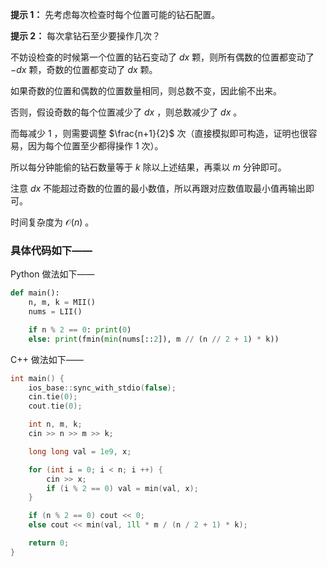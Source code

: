 **提示 1：** 先考虑每次检查时每个位置可能的钻石配置。

**提示 2：** 每次拿钻石至少要操作几次？

不妨设检查的时候第一个位置的钻石变动了 $dx$ 颗，则所有偶数的位置都变动了 $-dx$ 颗，奇数的位置都变动了 $dx$ 颗。

如果奇数的位置和偶数的位置数量相同，则总数不变，因此偷不出来。

否则，假设奇数的每个位置减少了 $dx$ ，则总数减少了 $dx$ 。

而每减少 $1$ ，则需要调整 $\frac{n+1}{2}$ 次（直接模拟即可构造，证明也很容易，因为每个位置至少都得操作 $1$ 次）。

所以每分钟能偷的钻石数量等于 $k$ 除以上述结果，再乘以 $m$ 分钟即可。

注意 $dx$ 不能超过奇数的位置的最小数值，所以再跟对应数值取最小值再输出即可。

时间复杂度为 $\mathcal{O}(n)$ 。

### 具体代码如下——

Python 做法如下——

```Python []
def main():
    n, m, k = MII()
    nums = LII()

    if n % 2 == 0: print(0)
    else: print(fmin(min(nums[::2]), m // (n // 2 + 1) * k))
```

C++ 做法如下——

```cpp []
int main() {
    ios_base::sync_with_stdio(false);
    cin.tie(0);
    cout.tie(0);

    int n, m, k;
    cin >> n >> m >> k;

    long long val = 1e9, x;

    for (int i = 0; i < n; i ++) {
        cin >> x;
        if (i % 2 == 0) val = min(val, x);
    }

    if (n % 2 == 0) cout << 0;
    else cout << min(val, 1ll * m / (n / 2 + 1) * k);

    return 0;
}
```